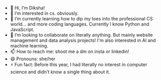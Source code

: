 - 👋 Hi, I’m Diksha!
- 👀 I’m interested in cs. obviously.
- 🌱 I’m currently learning how to dip my toes into the professional CS world... and more coding languages. Currently I know Python and JavaScript.
- 💞️ I’m looking to collaborate on literally anything. But mainly website management and data analysis projects! I'm also interested in AI and machine learning.
- 📫 How to reach me: shoot me a dm on insta or linkedin!
- 😄 Pronouns: she/her
- ⚡ Fun fact: Before this year, I had literally no interest in computer science and didn't know a single thing about it.

<!---
dorkyderp17/dorkyderp17 is a ✨ special ✨ repository because its `README.md` (this file) appears on your GitHub profile.
You can click the Preview link to take a look at your changes.
--->
